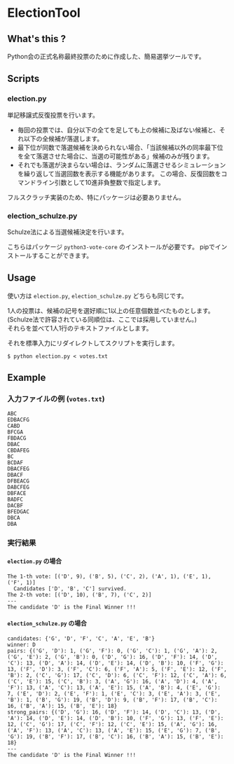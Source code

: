 # ElectionTool

## What's this ?
Python会の正式名称最終投票のために作成した、簡易選挙ツールです。

## Scripts
### election.py
単記移譲式反復投票を行います。
- 毎回の投票では、自分以下の全てを足しても上の候補に及ばない候補と、それ以下の全候補が落選します。
- 最下位が同数で落選候補を決められない場合、「当該候補以外の同率最下位を全て落選させた場合に、当選の可能性がある」候補のみが残ります。
- それでも落選が決まらない場合は、ランダムに落選させるシミュレーションを繰り返して当選回数を表示する機能があります。
この場合、反復回数をコマンドライン引数として10進非負整数で指定します。

フルスクラッチ実装のため、特にパッケージは必要ありません。

### election_schulze.py
Schulze法による当選候補決定を行います。

こちらはパッケージ `python3-vote-core` のインストールが必要です。
pipでインストールすることができます。

## Usage
使い方は `election.py`, `election_schulze.py` どちらも同じです。

1人の投票は、候補の記号を選好順に1以上の任意個数並べたものとします。  
(Schulze法で許容されている同順位は、ここでは採用していません。)  
それらを並べて1人1行のテキストファイルとします。

それを標準入力にリダイレクトしてスクリプトを実行します。
```
$ python election.py < votes.txt
```

## Example
### 入力ファイルの例 (`votes.txt`)
```
ABC
EDBACFG
CABD
BFCGA
FBDACG
DBAC
CBDAFEG
BC
BCDAF
DBACFEG
DBACF
DFBEACG
DABCFEG
DBFACE
BADFC
DACBF
BFEDGAC
DBCA
DBA
```

### 実行結果
#### `election.py` の場合
```
The 1-th vote: [('D', 9), ('B', 5), ('C', 2), ('A', 1), ('E', 1), ('F', 1)]
  Candidates ['D', 'B', 'C'] survived.
The 2-th vote: [('D', 10), ('B', 7), ('C', 2)]
---
The candidate 'D' is the Final Winner !!!
```

#### `election_schulze.py` の場合
```
candidates: {'G', 'D', 'F', 'C', 'A', 'E', 'B'}
winner: D
pairs: {('G', 'D'): 1, ('G', 'F'): 0, ('G', 'C'): 1, ('G', 'A'): 2, ('G', 'E'): 2, ('G', 'B'): 0, ('D', 'G'): 16, ('D', 'F'): 14, ('D', 'C'): 13, ('D', 'A'): 14, ('D', 'E'): 14, ('D', 'B'): 10, ('F', 'G'): 13, ('F', 'D'): 3, ('F', 'C'): 6, ('F', 'A'): 5, ('F', 'E'): 12, ('F', 'B'): 2, ('C', 'G'): 17, ('C', 'D'): 6, ('C', 'F'): 12, ('C', 'A'): 6, ('C', 'E'): 15, ('C', 'B'): 3, ('A', 'G'): 16, ('A', 'D'): 4, ('A', 'F'): 13, ('A', 'C'): 13, ('A', 'E'): 15, ('A', 'B'): 4, ('E', 'G'): 7, ('E', 'D'): 2, ('E', 'F'): 1, ('E', 'C'): 3, ('E', 'A'): 3, ('E', 'B'): 1, ('B', 'G'): 19, ('B', 'D'): 9, ('B', 'F'): 17, ('B', 'C'): 16, ('B', 'A'): 15, ('B', 'E'): 18}
strong_pairs: {('D', 'G'): 16, ('D', 'F'): 14, ('D', 'C'): 13, ('D', 'A'): 14, ('D', 'E'): 14, ('D', 'B'): 10, ('F', 'G'): 13, ('F', 'E'): 12, ('C', 'G'): 17, ('C', 'F'): 12, ('C', 'E'): 15, ('A', 'G'): 16, ('A', 'F'): 13, ('A', 'C'): 13, ('A', 'E'): 15, ('E', 'G'): 7, ('B', 'G'): 19, ('B', 'F'): 17, ('B', 'C'): 16, ('B', 'A'): 15, ('B', 'E'): 18}
---
The candidate 'D' is the Final Winner !!!
```
